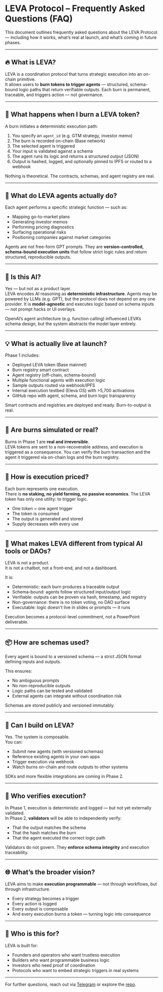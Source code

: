 # LEVA Protocol – Frequently Asked Questions (FAQ)

This document outlines frequently asked questions about the LEVA Protocol — including how it works, what’s real at launch, and what’s coming in future phases.

---

## 🔥 What is LEVA?

LEVA is a coordination protocol that turns strategic execution into an on-chain primitive.  
It allows users to **burn tokens to trigger agents** — structured, schema-bound logic paths that return verifiable outputs. Each burn is permanent, traceable, and triggers action — not governance.

---

## 🚀 What happens when I burn a LEVA token?

A burn initiates a deterministic execution path:

1. You specify an `agent_id` (e.g. GTM strategy, investor memo)
2. The burn is recorded on-chain (Base network)
3. The selected agent is triggered
4. Your input is validated against a schema
5. The agent runs its logic and returns a structured output (JSON)
6. Output is hashed, logged, and optionally pinned to IPFS or routed to a webhook

Nothing is theoretical. The contracts, schemas, and agent registry are real.

---

## 🧠 What do LEVA agents actually do?

Each agent performs a specific strategic function — such as:

- Mapping go-to-market plans  
- Generating investor memos  
- Performing pricing diagnostics  
- Surfacing operational risks  
- Positioning companies against market categories

Agents are not free-form GPT prompts. They are **version-controlled, schema-bound execution units** that follow strict logic rules and return structured, reproducible outputs.

---

## 🔁 Is this AI?

Yes — but not as a product layer.  
LEVA encodes AI reasoning as **deterministic infrastructure**. Agents may be powered by LLMs (e.g. GPT), but the protocol does not depend on any one provider. It is **model-agnostic** and executes logic based on schema inputs — not prompt hacks or UI overlays.

OpenAI’s agent architecture (e.g. function calling) influenced LEVA’s schema design, but the system abstracts the model layer entirely.

---

## 💡 What is actually live at launch?

Phase 1 includes:

- Deployed LEVA token (Base mainnet)  
- Burn registry smart contract  
- Agent registry (off-chain, schema-bound)  
- Multiple functional agents with execution logic  
- Sample outputs routed via webhook/IPFS  
- Internal execution testbed (Eleva OS) with >5,700 activations  
- GitHub repo with agent, schema, and burn logic transparency

Smart contracts and registries are deployed and ready. Burn-to-output is real.

---

## 🧪 Are burns simulated or real?

Burns in Phase 1 are **real and irreversible**.  
LEVA tokens are sent to a non-recoverable address, and execution is triggered as a consequence. You can verify the burn transaction and the agent it triggered via on-chain logs and the burn registry.

---

## 🧾 How is execution priced?

Each burn represents one execution.  
There is **no staking, no yield farming, no passive economics**. The LEVA token has only one utility: to trigger logic.

- One token = one agent trigger  
- The token is consumed  
- The output is generated and stored  
- Supply decreases with every use

---

## 🧱 What makes LEVA different from typical AI tools or DAOs?

LEVA is not a product.  
It is not a chatbot, not a front-end, and not a dashboard.

It is:

- Deterministic: each burn produces a traceable output  
- Schema-bound: agents follow structured input/output logic  
- Verifiable: outputs can be proven via hash, timestamp, and registry  
- Non-governance: there is no token voting, no DAO surface  
- Executable: logic doesn’t live in slides or prompts — it runs

Execution becomes a protocol-level commitment, not a PowerPoint deliverable.

---

## 📦 How are schemas used?

Every agent is bound to a versioned schema — a strict JSON format defining inputs and outputs.

This ensures:

- No ambiguous prompts  
- No non-reproducible outputs  
- Logic paths can be tested and validated  
- External agents can integrate without coordination risk

Schemas are stored publicly and versioned immutably.

---

## 🧩 Can I build on LEVA?

Yes. The system is composable.  
You can:

- Submit new agents (with versioned schemas)  
- Reference existing agents in your own apps  
- Trigger execution via webhook  
- Watch burns on-chain and route outputs to other systems

SDKs and more flexible integrations are coming in Phase 2.

---

## 🔐 Who verifies execution?

In Phase 1, execution is deterministic and logged — but not yet externally validated.  
In Phase 2, **validators** will be able to independently verify:

- That the output matches the schema  
- That the hash matches the burn  
- That the agent executed the correct logic path

Validators do not govern. They **enforce schema integrity** and execution traceability.

---

## 🌐 What’s the broader vision?

LEVA aims to make **execution programmable** — not through workflows, but through infrastructure.

- Every strategy becomes a trigger  
- Every action is logged  
- Every output is composable  
- And every execution burns a token — turning logic into consequence

---

## 💬 Who is this for?

LEVA is built for:

- Founders and operators who want trustless execution  
- Builders who want programmable business logic  
- Investors who need proof of coordination  
- Protocols who want to embed strategic triggers in real systems

---

For further questions, reach out via [Telegram](https://t.me/levaprotocol) or explore the [repo](https://github.com/leva-token-assets/leva).
